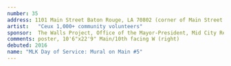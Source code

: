 ```yaml
---
number: 35
address: 1101 Main Street Baton Rouge, LA 70802 (corner of Main Street and 11th street)
artist:   "Ceux 1,000+ community volunteers" 
sponsor:  The Walls Project, Office of the Mayor-President, Mid City Redevelopment Alliance, BREC, City Year, Cox Louisiana, Jack & Jill Foundation, Louisiana Delta Service Corps, Forum 35, Big Buddy Program, PPG Paints, Forwards Arts, #10WordStoriesBR, The Futures Fund, Build The Fire, MetroMorphosis, Leadership BR, UpAlliance, Christian Outreach Ministries, CACRC, Small World Intl, Made Groceries, Baton Rouge Music Studios, WHYR Community Radio, Elevator Projects, Destiny Center, Unitarian Church of Baton Rouge, Lanie Bird Design, V.P.C.A, Village Project, Mid City Studios, The RedStick Project, Dialogue On Race Louisiana, The Boys & Girls Club of Greater Baton Rouge, and Lamar Advertising Company
comments: poster, 10'6"x22'9" Main/10th facing W (right)
debuted: 2016
name: "MLK Day of Service: Mural on Main #5"
---
```

